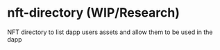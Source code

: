# nft-directory (WIP/Research)
NFT directory to list dapp users assets and allow them to be used in the dapp

